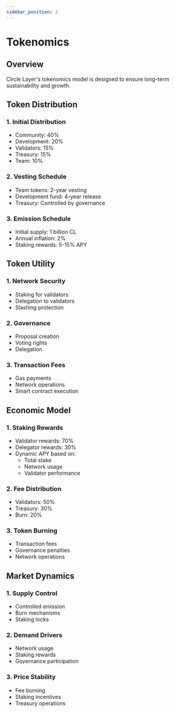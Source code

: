 ```yaml
---
sidebar_position: 2
---
```


# Tokenomics

## Overview

Circle Layer's tokenomics model is designed to ensure long-term sustainability and growth.

## Token Distribution

### 1. Initial Distribution
- Community: 40%
- Development: 20%
- Validators: 15%
- Treasury: 15%
- Team: 10%

### 2. Vesting Schedule
- Team tokens: 2-year vesting
- Development fund: 4-year release
- Treasury: Controlled by governance

### 3. Emission Schedule
- Initial supply: 1 billion CL
- Annual inflation: 2%
- Staking rewards: 5-15% APY

## Token Utility

### 1. Network Security
- Staking for validators
- Delegation to validators
- Slashing protection

### 2. Governance
- Proposal creation
- Voting rights
- Delegation

### 3. Transaction Fees
- Gas payments
- Network operations
- Smart contract execution

## Economic Model

### 1. Staking Rewards
- Validator rewards: 70%
- Delegator rewards: 30%
- Dynamic APY based on:
  - Total stake
  - Network usage
  - Validator performance

### 2. Fee Distribution
- Validators: 50%
- Treasury: 30%
- Burn: 20%

### 3. Token Burning
- Transaction fees
- Governance penalties
- Network operations

## Market Dynamics

### 1. Supply Control
- Controlled emission
- Burn mechanisms
- Staking locks

### 2. Demand Drivers
- Network usage
- Staking rewards
- Governance participation

### 3. Price Stability
- Fee burning
- Staking incentives
- Treasury operations